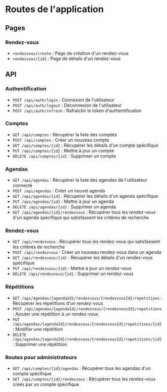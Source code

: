 # Routes de l'application
## Pages
### Rendez-vous
- `rendezvous/create` : Page de création d'un rendez-vous
- `rendezvous/{id}` : Page de détails d'un rendez-vous

## API
### Authentification

- `POST /api/auth/login` : Connexion de l'utilisateur
- `POST /api/auth/logout` : Déconnexion de l'utilisateur
- `POST /api/auth/refresh` : Rafraîchir le token d'authentification

### Comptes

- `GET /api/comptes` : Récupérer la liste des comptes
- `POST /api/comptes` : Créer un nouveau compte
- `GET /api/comptes/{id}` : Récupérer les détails d'un compte spécifique
- `PUT /api/comptes/{id}` : Mettre à jour un compte
- `DELETE /api/comptes/{id}` : Supprimer un compte

### Agendas

- `GET /api/agendas` : Récupérer la liste des agendas de l'utilisateur connecté
- `POST /api/agendas` : Créer un nouvel agenda
- `GET /api/agendas/{id}` : Récupérer les détails d'un agenda spécifique
- `PUT /api/agendas/{id}` : Mettre à jour un agenda
- `DELETE /api/agendas/{id}` : Supprimer un agenda
- `GET /api/agendas/{id}/rendezvous` : Récupérer tous les rendez-vous d'un agenda spécifique qui satisfassent les critères de recherche

### Rendez-vous

- `GET /api/rendezvous` : Récupérer tous les rendez-vous qui satisfassent les critères de recherche
- `POST /api/rendezvous` : Créer un nouveau rendez-vous dans un agenda
- `GET /api/rendezvous/{id}` : Récupérer les détails d'un rendez-vous spécifique
- `PUT /api/rendezvous/{id}` : Mettre à jour un rendez-vous
- `DELETE /api/rendezvous/{id}` : Supprimer un rendez-vous

### Répétitions

- `GET /api/agendas/{agendaId}/rendezvous/{rendezvousId}/repetitions` : Récupérer les répétitions d'un rendez-vous
- `POST /api/agendas/{agendaId}/rendezvous/{rendezvousId}/repetitions` : Ajouter une répétition à un rendez-vous
- `PUT /api/agendas/{agendaId}/rendezvous/{rendezvousId}/repetitions/{id}` : Modifier une répétition
- `DELETE /api/agendas/{agendaId}/rendezvous/{rendezvousId}/repetitions/{id}` : Supprimer une répétition

### Routes pour administrateurs

- `GET /api/comptes/{id}/agendas` : Récupérer tous les agendas d'un compte spécifique
- `GET /api/comptes/{id}/rendezvous` : Récupérer tous les rendez-vous créés par un compte spécifique
